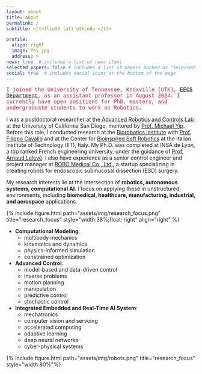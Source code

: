 ```yaml
---
layout: about
title: about
permalink: /
subtitle: <tt>fliu33 (at) utk.edu </tt>

profile:
  align: right
  image: fei.jpg
  address: >
news: true  # includes a list of news items
selected_papers: false # includes a list of papers marked as "selected={true}"
social: true  # includes social icons at the bottom of the page
---
```


<!-- <p style="font-family:courier;color:#E96357">I am on the job market and looking for a faculty position starting from 2024 or later.</p> -->
<p style="font-family:courier;color:#C7253E">I joined the University of Tennessee, Knoxville (UTK), <a href="https://www.eecs.utk.edu/">EECS Department</a>, as an assistant professor in August 2024. I currently have open positions for PhD, masters, and undergraduate students to work on Robotics.</p>

I was a postdoctoral researcher at the [Advanced Robotics and Controls Lab](https://www.ucsdarclab.com/) at the University of California San Diego, mentored by [Prof. Michael Yip](https://yip.eng.ucsd.edu/). Before this role, I conducted research at the [Biorobotics Institute](https://www.santannapisa.it/en/institute/biorobotics) with [Prof. Filippo Cavallo](https://scholar.google.it/citations?user=4qiWy0MAAAAJ&hl=en) and at the Center for [Bioinspired Soft Robotics](https://bsr.iit.it/) at the Italian Institute of Technology (IIT), Italy. My Ph.D. was completed at INSA de Lyon, a top ranked French engineering university, under the guidance of [Prof. Arnaud Lelevé](https://scholar.google.fr/citations?user=ViL8uI8AAAAJ&hl=fr). I also have experience as a senior control engineer and project manager at [ROBO Medical Co., Ltd.](http://en.docrobo.com/), a startup specializing in creating robots for endoscopic submucosal dissection (ESD) surgery.

My research interests lie at the intersection of **robotics, autonomous systems, computational AI**. I focus on applying these in unstructured environments, including **biomedical, healthcare, manufacturing, industrial, and aerospace** applications.

{% include figure.html path="assets/img/research_focus.png" title="research_focus" style="width:38%;float: right" align="right" %}
- **Computational Modeling**: 
  - multibody mechanics
  - kinematics and dynamics
  - physics-informed simulation 
  - constrained optimization
- **Advanced Control**: 
  - model-based and data-driven control
  - inverse problems 
  - motion planning
  - manipulation
  - predictive control
  - stochastic control
- **Integrated Embedded and Real-Time AI System**: 
  - mechatronics
  - computer vision and servoing
  - accelerated computing
  - adaptive learning 
  - deep neural networks
  - cyber-physical systems

<!-- #### 	**Research Interests**
- Robotic Modeling, Control and Dynamics
- Physical-based Simulation
- Optimization and High-performance Computing
- Machine Learning

#### **Applications**
- Medical Robots and Systems
- Surgical Robotics
- Robotic Autonomy and Manipulation
- Mechatronics  -->

{% include figure.html path="assets/img/robots.png" title="research_focus" style="width:80%"%}
